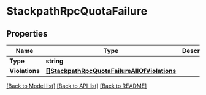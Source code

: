 # StackpathRpcQuotaFailure

## Properties

Name | Type | Description | Notes
------------ | ------------- | ------------- | -------------
**Type** | **string** |  | 
**Violations** | [**[]StackpathRpcQuotaFailureAllOfViolations**](stackpath_rpc_QuotaFailure_allOf_violations.md) |  | [optional] 

[[Back to Model list]](../README.md#documentation-for-models) [[Back to API list]](../README.md#documentation-for-api-endpoints) [[Back to README]](../README.md)


